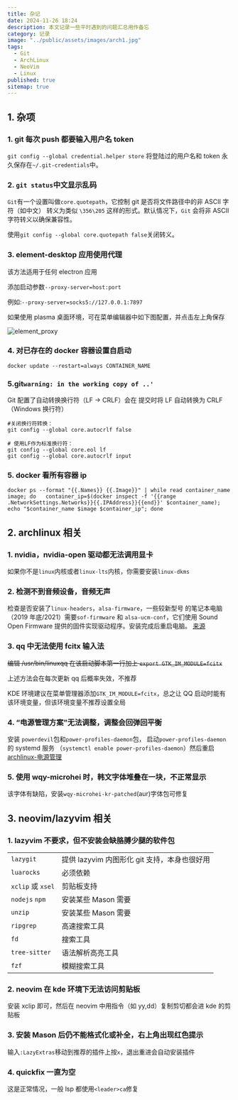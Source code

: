```yaml
---
title: 杂记
date: 2024-11-26 18:24
description: 本文记录一些平时遇到的问题汇总用作备忘
category: 记录
image: "../public/assets/images/arch1.jpg"
tags:
  - Git
  - ArchLinux
  - NeoVim
  - Linux
published: true
sitemap: true
---
```


## 1. 杂项

### 1. git 每次 push 都要输入用户名 token

`git config --global credential.helper store` 将登陆过的用户名和 token 永久保存在`~/.git-credentials`中。

### 2. `git status`中文显示乱码

`Git`有一个设置叫做`core.quotepath`，它控制 git 是否将文件路径中的非 ASCII 字符（如中文）
转义为类似 `\356\205` 这样的形式。默认情况下，`Git` 会将非 ASCII 字符转义以确保兼容性。

使用`git config --global core.quotepath false`关闭转义。

### 3. element-desktop 应用使用代理

该方法适用于任何 electron 应用

添加启动参数`--proxy-server=host:port`

例如:`--proxy-server=socks5://127.0.0.1:7897`

如果使用 plasma 桌面环境，可在菜单编辑器中如下图配置，并点击左上角保存

![element_proxy](../public/assets/images/element_proxy.png)

### 4. 对已存在的 docker 容器设置自启动

```shell
docker update --restart=always CONTAINER_NAME
```

### 5.git`warning: in the working copy of ..'`

Git 配置了自动转换换行符（LF -> CRLF）会在 提交时将 LF 自动转换为 CRLF（Windows 换行符）

```shell
#关闭换行符转换：
git config --global core.autocrlf false

# 使用LF作为标准换行符：
git config --global core.eol lf
git config --global core.autocrlf input
```

### 5. docker 看所有容器 ip

```shell
docker ps --format "{{.Names}} {{.Image}}" | while read container_name image; do   container_ip=$(docker inspect -f '{{range .NetworkSettings.Networks}}{{.IPAddress}}{{end}}' $container_name);   echo "$container_name $image $container_ip"; done
```

## 2. archlinux 相关

### 1. nvidia，nvidia-open 驱动都无法调用显卡

如果你不是`linux`内核或者`linux-lts`内核，你需要安装`linux-dkms`

### 2. 检测不到音频设备，音频无声

检查是否安装了`linux-headers`，`alsa-firmware`，一些较新型号
的笔记本电脑（2019 年底/2021）需要`sof-firmware` 和
`alsa-ucm-conf`，它们使用 Sound Open Firmware
提供的固件实现驱动程序。安装完成后重启电脑。
[来源](https://wiki.archlinuxcn.org/wiki/ALSA#%E6%8E%92%E9%99%A4ALSA%E6%95%85%E9%9A%9C)

### 3. qq 中无法使用 fcitx 输入法

~~编辑 /usr/bin/linuxqq 在该启动脚本第一行加上 `export GTK_IM_MODULE=fcitx`~~

上述方法会在每次更新 qq 后概率失效，不推荐

KDE 环境建议在菜单管理器添加`GTK_IM_MODULE=fcitx`，总之让 QQ 启动时能有该环境变量，但该环境变量不推荐设置全局

### 4. “电源管理方案”无法调整，调整会回弹回平衡

安装 `powerdevil`包和`power-profiles-daemon`包，
启动`power-profiles-daemon`的 systemd 服务
（`systemctl enable power-profiles-daemon`）然后重启  
[archlinux-电源管理](https://wiki.archlinuxcn.org/wiki/%E7%94%B5%E6%BA%90%E7%AE%A1%E7%90%86)

### 5. 使用 wqy-microhei 时，韩文字体堆叠在一块，不正常显示

该字体有缺陷，安装`wqy-microhei-kr-patched`(aur)字体包可修复

## 3. neovim/lazyvim 相关

### 1. lazyvim 不要求，但不安装会缺胳膊少腿的软件包

|                   |                                              |
| ----------------- | -------------------------------------------- |
| `lazygit`         | 提供 lazyvim 内图形化 git 支持，本身也很好用 |
| `luarocks`        | 必须依赖                                     |
| `xclip` 或 `xsel` | 剪贴板支持                                   |
| `nodejs` `npm`    | 安装某些 Mason 需要                          |
| `unzip`           | 安装某些 Mason 需要                          |
| `ripgrep`         | 高速搜索工具                                 |
| `fd`              | 搜索工具                                     |
| `tree-sitter`     | 语法解析高亮工具                             |
| `fzf`             | 模糊搜索工具                                 |

### 2. neovim 在 kde 环境下无法访问剪贴板

安装 xclip 即可，然后在 neovim 中用指令（如 yy,dd）复制剪切都会进 kde 的剪贴板

### 3. 安装 Mason 后仍不能格式化或补全，右上角出现红色提示

输入`:LazyExtras`移动到推荐的插件上按`x`，退出重进会自动安装插件

### 4. quickfix 一直为空

这是正常情况，一般 lsp 都使用`<leader>ca`修复
